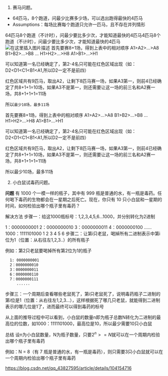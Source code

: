 1. 赛马问题。

- 64匹马，8个跑道，问最少比赛多少场，可以选出跑得最快的4匹马
- Assumptions：每场比赛每个跑道只允许一匹马，且不存在并列情形

64匹马8个跑道（不计时），问最少要比多少次，才能知道最快的4匹马4匹马8个跑道（不计时），问最少要比多少次，才能知道最快的4匹马
![在这里插入图片描述](https://img-blog.csdnimg.cn/20200116151418512.png?x-oss-process=image/watermark,type_ZmFuZ3poZW5naGVpdGk,shadow_10,text_aHR0cHM6Ly9ibG9nLmNzZG4ubmV0L3FxXzQzODI3NTk1,size_16,color_FFFFFF,t_70#pic_left)
首先要赛8+1场，得到上表中的相对顺序
A1>A2>…>A8
B1>B2>…>B8
…
H1>H2>…>H8
A1>B1>…>H1

可以知道第一名已经确定了，第2-4名只可能在红色区域出现（如：D2<D1<C1<B1<A1,所以D2一定不是前四）

红色区域共有9匹马，取出A2，让剩下8匹马赛一场，如果A3第一，则前4已经确定了共8+1+1=10场，如果A3不是第一，则还需要让这一场的前三名和A2赛一场，共8+1+1+1=11场

所以`最少10场，最多11场`



首先要赛8+1场，得到上表中的相对顺序
A1>A2>…>A8
B1>B2>…>B8
…
H1>H2>…>H8
A1>B1>…>H1

可以知道第一名已经确定了，第2-4名只可能在红色区域出现（如：D2<D1<C1<B1<A1,所以D2一定不是前四）

红色区域共有9匹马，取出A2，让剩下8匹马赛一场，如果A3第一，则前4已经确定了共8+1+1=10场，如果A3不是第一，则还需要让这一场的前三名和A2赛一场，共8+1+1+1=11场

所以最少10场，最多11场


2. 小白鼠试毒药问题。

**问题**
有 1000 个一模一样的瓶子，其中有 999 瓶是普通的水，有一瓶是毒药。任何喝下毒药的生物都会在一星期之后死亡。现在，你只有 10 只小白鼠和一星期的时间，如何检验出哪个瓶子里有毒药？

解决方法
步骤一：给这1000瓶标号：1,2,3,4,5,6…1000，并分别转化为2进制

   1：0000000001
   2：0000000010
   3：0000000011
   4：0000000100
      ......
1000：1111101000 
1
2
3
4
5
6
步骤二：让第i只老鼠，喝掉所有二进制表示中第i位为1（位置：从右往左1,2,3..）的所有瓶子

例如：第2只老鼠要喝掉所有第2位为1的瓶子

```bash
  1: 0000000001
  2：0000000010
  3：0000000011
  6：0000000110
  7：0000000111
     ......
```



步骤三：一个周期后查看哪些老鼠死了，第i只老鼠死了，说明毒药瓶子二进制的第i位是1（位置：从右往左1,2,3…），这样根据死了哪几只老鼠，就能得到二进制表示的哪几位是1了，进而最终可以得到毒药的标号

从上面的推导过程中可以看到，小白鼠的数量n即为瓶子总数N转化为二进制的最高位的位数，如1000：1111101000，最高位是10，所以最少需要10只小白鼠

总结
设n为小白鼠数量，N为瓶子数量，只要$2^n >= N$就可以在一个周期内检验出哪个瓶子里有毒药

例如：N = 8（有 7 瓶是普通的水，有一瓶是毒药），则只需要3只小白鼠就可以在一个周期内检验出哪个瓶子里有毒药

https://blog.csdn.net/qq_43827595/article/details/104154716